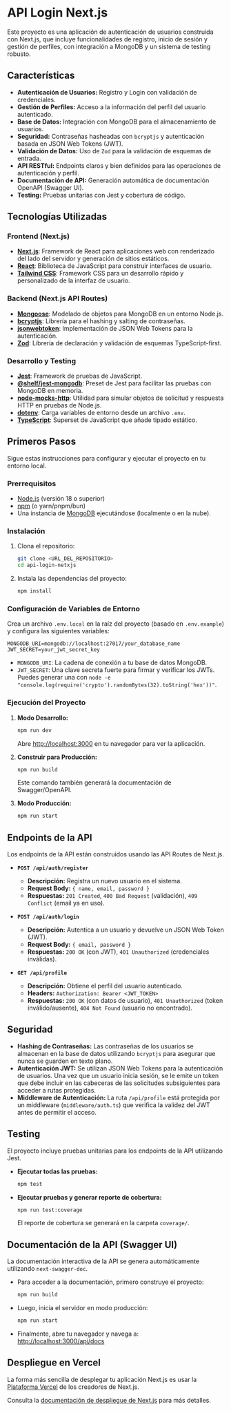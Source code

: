 # API Login Next.js

Este proyecto es una aplicación de autenticación de usuarios construida con Next.js, que incluye funcionalidades de registro, inicio de sesión y gestión de perfiles, con integración a MongoDB y un sistema de testing robusto.

## Características

-   **Autenticación de Usuarios:** Registro y Login con validación de credenciales.
-   **Gestión de Perfiles:** Acceso a la información del perfil del usuario autenticado.
-   **Base de Datos:** Integración con MongoDB para el almacenamiento de usuarios.
-   **Seguridad:** Contraseñas hasheadas con `bcryptjs` y autenticación basada en JSON Web Tokens (JWT).
-   **Validación de Datos:** Uso de `Zod` para la validación de esquemas de entrada.
-   **API RESTful:** Endpoints claros y bien definidos para las operaciones de autenticación y perfil.
-   **Documentación de API:** Generación automática de documentación OpenAPI (Swagger UI).
-   **Testing:** Pruebas unitarias con Jest y cobertura de código.

## Tecnologías Utilizadas

### Frontend (Next.js)

-   [**Next.js**](https://nextjs.org/): Framework de React para aplicaciones web con renderizado del lado del servidor y generación de sitios estáticos.
-   [**React**](https://react.dev/): Biblioteca de JavaScript para construir interfaces de usuario.
-   [**Tailwind CSS**](https://tailwindcss.com/): Framework CSS para un desarrollo rápido y personalizado de la interfaz de usuario.

### Backend (Next.js API Routes)

-   [**Mongoose**](https://mongoosejs.com/): Modelado de objetos para MongoDB en un entorno Node.js.
-   [**bcryptjs**](https://www.npmjs.com/package/bcryptjs): Librería para el hashing y salting de contraseñas.
-   [**jsonwebtoken**](https://www.npmjs.com/package/jsonwebtoken): Implementación de JSON Web Tokens para la autenticación.
-   [**Zod**](https://zod.dev/): Librería de declaración y validación de esquemas TypeScript-first.

### Desarrollo y Testing

-   [**Jest**](https://jestjs.io/): Framework de pruebas de JavaScript.
-   [**@shelf/jest-mongodb**](https://www.npmjs.com/package/@shelf/jest-mongodb): Preset de Jest para facilitar las pruebas con MongoDB en memoria.
-   [**node-mocks-http**](https://www.npmjs.com/package/node-mocks-http): Utilidad para simular objetos de solicitud y respuesta HTTP en pruebas de Node.js.
-   [**dotenv**](https://www.npmjs.com/package/dotenv): Carga variables de entorno desde un archivo `.env`.
-   [**TypeScript**](https://www.typescriptlang.org/): Superset de JavaScript que añade tipado estático.

## Primeros Pasos

Sigue estas instrucciones para configurar y ejecutar el proyecto en tu entorno local.

### Prerrequisitos

-   [Node.js](https://nodejs.org/en/) (versión 18 o superior)
-   [npm](https://www.npmjs.com/) (o yarn/pnpm/bun)
-   Una instancia de [MongoDB](https://www.mongodb.com/docs/manual/installation/) ejecutándose (localmente o en la nube).

### Instalación

1.  Clona el repositorio:
    ```bash
    git clone <URL_DEL_REPOSITORIO>
    cd api-login-netxjs
    ```

2.  Instala las dependencias del proyecto:
    ```bash
    npm install
    ```

### Configuración de Variables de Entorno

Crea un archivo `.env.local` en la raíz del proyecto (basado en `.env.example`) y configura las siguientes variables:

```env
MONGODB_URI=mongodb://localhost:27017/your_database_name
JWT_SECRET=your_jwt_secret_key
```

-   `MONGODB_URI`: La cadena de conexión a tu base de datos MongoDB.
-   `JWT_SECRET`: Una clave secreta fuerte para firmar y verificar los JWTs. Puedes generar una con `node -e "console.log(require('crypto').randomBytes(32).toString('hex'))"`.

### Ejecución del Proyecto

1.  **Modo Desarrollo:**
    ```bash
    npm run dev
    ```
    Abre [http://localhost:3000](http://localhost:3000) en tu navegador para ver la aplicación.

2.  **Construir para Producción:**
    ```bash
    npm run build
    ```
    Este comando también generará la documentación de Swagger/OpenAPI.

3.  **Modo Producción:**
    ```bash
    npm run start
    ```

## Endpoints de la API

Los endpoints de la API están construidos usando las API Routes de Next.js.

-   **`POST /api/auth/register`**
    -   **Descripción:** Registra un nuevo usuario en el sistema.
    -   **Request Body:** `{ name, email, password }`
    -   **Respuestas:** `201 Created`, `400 Bad Request` (validación), `409 Conflict` (email ya en uso).

-   **`POST /api/auth/login`**
    -   **Descripción:** Autentica a un usuario y devuelve un JSON Web Token (JWT).
    -   **Request Body:** `{ email, password }`
    -   **Respuestas:** `200 OK` (con JWT), `401 Unauthorized` (credenciales inválidas).

-   **`GET /api/profile`**
    -   **Descripción:** Obtiene el perfil del usuario autenticado.
    -   **Headers:** `Authorization: Bearer <JWT_TOKEN>`
    -   **Respuestas:** `200 OK` (con datos de usuario), `401 Unauthorized` (token inválido/ausente), `404 Not Found` (usuario no encontrado).

## Seguridad

-   **Hashing de Contraseñas:** Las contraseñas de los usuarios se almacenan en la base de datos utilizando `bcryptjs` para asegurar que nunca se guarden en texto plano.
-   **Autenticación JWT:** Se utilizan JSON Web Tokens para la autenticación de usuarios. Una vez que un usuario inicia sesión, se le emite un token que debe incluir en las cabeceras de las solicitudes subsiguientes para acceder a rutas protegidas.
-   **Middleware de Autenticación:** La ruta `/api/profile` está protegida por un middleware (`middleware/auth.ts`) que verifica la validez del JWT antes de permitir el acceso.

## Testing

El proyecto incluye pruebas unitarias para los endpoints de la API utilizando Jest.

-   **Ejecutar todas las pruebas:**
    ```bash
    npm test
    ```

-   **Ejecutar pruebas y generar reporte de cobertura:**
    ```bash
    npm run test:coverage
    ```
    El reporte de cobertura se generará en la carpeta `coverage/`.

## Documentación de la API (Swagger UI)

La documentación interactiva de la API se genera automáticamente utilizando `next-swagger-doc`.

-   Para acceder a la documentación, primero construye el proyecto:
    ```bash
    npm run build
    ```
-   Luego, inicia el servidor en modo producción:
    ```bash
    npm run start
    ```
-   Finalmente, abre tu navegador y navega a:
    [http://localhost:3000/api/docs](http://localhost:3000/api/docs)

## Despliegue en Vercel

La forma más sencilla de desplegar tu aplicación Next.js es usar la [Plataforma Vercel](https://vercel.com/new?utm_medium=default-template&filter=next.js&utm_source=create-next-app&utm_campaign=create-next-app-readme) de los creadores de Next.js.

Consulta la [documentación de despliegue de Next.js](https://nextjs.org/docs/app/building-your-application/deploying) para más detalles.